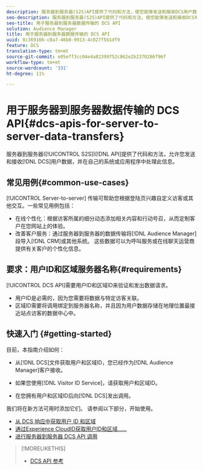 ```yaml
---
description: 服务器到服务器(S2S)API提供了代码和方法，使您能够发送和接收DCS用户数据，并在您自己的系统或应用程序中处理这些信息。
seo-description: 服务器到服务器(S2S)API提供了代码和方法，使您能够发送和接收DCS用户数据，并在您自己的系统或应用程序中处理这些信息。
seo-title: 用于服务器到服务器数据传输的 DCS API
solution: Audience Manager
title: 用于服务器到服务器数据传输的 DCS API
uuid: 8c369166-c8a7-46b0-9913-4c027f5b1df9
feature: DCS
translation-type: tm+mt
source-git-commit: e05eff3cc04e4a82399752c862e2b2370286f96f
workflow-type: tm+mt
source-wordcount: '331'
ht-degree: 11%

---
```



# 用于服务器到服务器数据传输的 DCS API{#dcs-apis-for-server-to-server-data-transfers}

服务器到服务器([!UICONTROL S2S])[!DNL API]提供了代码和方法，允许您发送和接收[!DNL DCS]用户数据，并在自己的系统或应用程序中处理此信息。

## 常见用例{#common-use-cases}

[!UICONTROL Server-to-server] 传输可帮助您根据登陆页兴趣自定义访客或其他交互。一些常见用例包括：

* 在线个性化：根据访客所属的细分动态添加相关内容和行动号召，从而定制客户在您网站上的体验。
* 改善客户服务：通过服务器到服务器的数据传输将[!DNL Audience Manager]段导入[!DNL CRM]或其他系统。 这些数据可以为呼叫服务或在线聊天运营商提供有关客户的个性化信息。

## 要求：用户ID和区域服务器名称{#requirements}

[!UICONTROL DCS API]需要用户ID和区域ID来验证和发出数据请求。

* 用户ID是必需的，因为您需要将数据与特定访客关联。
* 区域ID需要将调用绑定到服务器名称，并且因为用户数据存储在地理位置最接近站点访客的数据中心中。

## 快速入门 {#getting-started}

目前，本指南介绍如何：

* 从[!DNL DCS]文件获取用户和区域ID，您已经作为[!DNL Audience Manager]客户接收。

* 如果您使用[!DNL Visitor ID Service]，请获取用户和区域ID。
* 在您拥有用户和区域ID后向[!DNL DCS]发出调用。

我们将在新方法可用时添加它们。 请参阅以下部分，开始使用。

* [从 DCS 响应中获取用户 ID 和区域](dcs-aam-ids.md)
* [通过Experience CloudID获取用户ID和区域……](dcs-mcid-ids.md)
* [进行服务器到服务器 DCS API 调用](dcs-s2s-calls.md)

>[!MORELIKETHIS]
>
>* [DCS API 参考](../../../api/dcs-intro/dcs-api-reference/dcs-api-methods.md)

